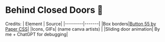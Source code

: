 # Behind Closed Doors 🚪
Credits:
| Element | Source|
|---------|-------|
|Box borders|<a href="https://getcssscan.com/css-buttons-examples">Button 55 by Paper CSS</a>|
|Icons, GIFs| (name canva artists) |
|Sliding door animation| By me + ChatGPT for debugging|

